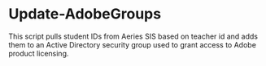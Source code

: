 # Update-AdobeGroups
This script pulls student IDs from Aeries SIS based on teacher id and adds them to an
Active Directory security group used to grant access to Adobe product licensing.